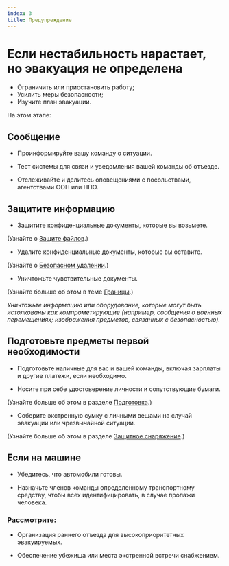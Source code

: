 ```yaml
---
index: 3
title: Предупреждение
---
```

# Если нестабильность нарастает, но эвакуация не определена

*   Ограничить или приостановить работу;
*   Усилить меры безопасности;
*   Изучите план эвакуации.

На этом этапе:

## Сообщение

*   Проинформируйте вашу команду о ситуации.

*   Тест системы для связи и уведомления вашей команды об отъезде.

*   Отслеживайте и делитесь оповещениями с посольствами, агентствами ООН или НПО.

## Защитите информацию

*   Защитите конфиденциальные документы, которые вы возьмете.

(Узнайте о [Защите файлов](umbrella://information/protecting-files).)

*   Удалите конфиденциальные документы, которые вы оставите.

(Узнайте о [Безопасном удалении](umbrella://information/safely-deleting).)

*   Уничтожьте чувствительные документы.

(Узнайте больше об этом в теме [Границы](umbrella://travel/borders).)

_Уничтожьте информацию или оборудование, которые могут быть истолкованы как компрометирующие (например, сообщения о военных перемещениях; изображения предметов, связанных с безопасностью)._

## Подготовьте предметы первой необходимости

*   Подготовьте наличные для вас и вашей команды, включая зарплаты и другие платежи, если необходимо.

*   Носите при себе удостоверение личности и сопутствующие бумаги.

(Узнайте больше об этом в разделе [Подготовка](umbrella://travel/preparation).)

*   Соберите экстренную сумку с личными вещами на случай эвакуации или чрезвычайной ситуации.

(Узнайте больше об этом в разделе [Защитное снаряжение](umbrella://travel/protective-equipment).)

## Если на машине

*   Убедитесь, что автомобили готовы.

*   Назначьте членов команды определенному транспортному средству, чтобы всех идентифицировать, в случае пропажи человека.

### Рассмотрите:

*   Организация раннего отъезда для высокоприоритетных эвакуируемых.

*   Обеспечение убежища или места экстренной встречи снабжением.